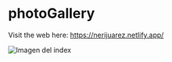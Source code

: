 # photoGallery



Visit the web here: https://nerijuarez.netlify.app/

![Imagen del index](main/index.PNG)



